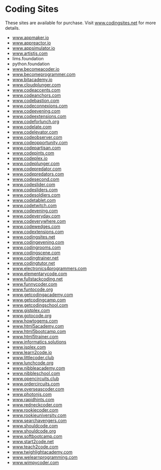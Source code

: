 # Coding Sites

These sites are available for purchase. Visit www.codingsites.net for more details.

- www.appmaker.io
- www.appreactor.io
- www.appsimulator.io
- www.artistjs.com
- lims.foundation
- python.foundation
- www.becomeacoder.io
- www.becomeprogrammer.com
- www.bitacademy.io
- www.cloudplunger.com
- www.codeaccents.com
- www.codeanchors.com
- www.codebastion.com
- www.codeconnexions.com
- www.codeevening.com
- www.codeextensions.com
- www.codeforlunch.org
- www.codelate.com
- www.codelevator.com
- www.codeobserver.com
- www.codeopportunity.com
- www.codepartisan.com
- www.codepints.com
- www.codeplex.io
- www.codeplunger.com
- www.codepredator.com
- www.codepredators.com
- www.codesecond.com
- www.codeslider.com
- www.codesliders.com
- www.codesoldiers.com
- www.codetablet.com
- www.codetwitch.com
- www.codevening.com
- www.codeveryday.com
- www.codeverywhere.com
- www.codewedges.com
- www.codextensions.com
- www.codingsites.net
- www.codingevening.com
- www.codingrooms.com
- www.codingscene.com
- www.codingtrainer.net
- www.codingtutor.net
- www.electronics4programmers.com
- www.elementarycode.com
- www.fullstackcoding.net
- www.funnycoder.com
- www.funtocode.org
- www.getcodingacademy.com
- www.getcodingcamp.com
- www.getcodingschool.com
- www.gistplex.com
- www.gotocode.org
- www.howtogems.com
- www.html5academy.com
- www.html5bootcamp.com
- www.html5trainer.com
- www.informatics.solutions
- www.jsplex.com
- www.learn2code.io
- www.littlecoder.club
- www.lunchcode.org
- www.nibbleacademy.com
- www.nibbleschool.com
- www.opencircuits.club
- www.ordercircuits.com
- www.overseascoder.com
- www.photonjs.com
- www.rapidhints.com
- www.redneckcoder.com
- www.rookiecoder.com
- www.rookieuniversity.com
- www.searchavengers.com
- www.shouldcode.com
- www.shouldcode.org
- www.softbootcamp.com
- www.start2code.net
- www.teach2code.com
- www.twighlightacademy.com
- www.welearnprogramming.com
- www.wimpycoder.com
